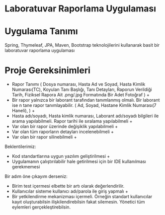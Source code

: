 # Laboratuvar Raporlama Uygulaması

# Uygulama Tanımı
Spring, Thymeleaf, JPA, Maven, Bootstrap teknolojilerini kullanarak basit bir laboratuvar raporlama uygulaması 


# Proje Gereksinimleri
* Rapor Tanımı ( Dosya numarası, Hasta Ad ve Soyad, Hasta Kimlik
Numarası(TC), Koyulan Tanı Başlığı, Tanı Detayları, Raporun Verildiği
Tarih, Fiziksel Rapora Ait .png/.jpg Formatında Bir Adet Fotoğraf )  + 
* Bir rapor yalnızca bir laborant tarafından tanımlanmış olmalı. Bir
laborant ise  n tane rapor tanımlayabilir. ( Ad, Soyad, Hastane Kimlik
Numarası(7 Haneli), )   + 
* Hasta adı/soyadı, Hasta kimlik numarası, Laborant adı/soyadı
bilgileri ile arama yapılabilmeli. Rapor tarihi ile sıralama
yapılabilmeli  + 
* Var olan bir rapor üzerinde değişiklik yapılabilmeli + 
* Var olan tüm raporların detayları incelenebilmeli + 
* Var olan bir rapor silinebilmeli  +

Beklentilerimiz:
* Kod standartlarına uygun yazılım geliştirilmesi + 
* Uygulamanın çalıştırılabilir hale getirilmesi için bir IDE
kullanılması gerekmemesi

Bir adım öne çıkayım derseniz:
* Birim test içermesi elbette bir artı olarak değerlendirilir.
* Kullanıcılar sisteme kullanıcı adı/parola ile giriş yapmalı +
* Bir yetkilendirme mekanizması içermeli. Örneğin standart kullanıcılar
kayıt oluşturabilsin ilişkilendirebilsin fakat silemesin. Yönetici tüm
eylemleri gerçekleştirebilsin.
